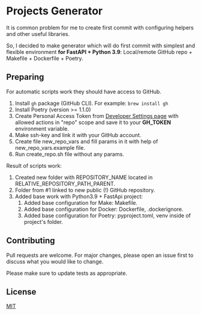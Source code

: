 # Projects Generator

It is common problem for me to create first commit with configuring helpers and other useful libraries.

So, I decided to make generator which will do first commit with simplest and flexible environment **for FastAPI + Python 3.9**: Local/remote GitHub repo + Makefile + Dockerfile + Poetry.

## Preparing
For automatic scripts work they should have access to GitHub.
1. Install `gh` package (GitHub CLI). For example: `brew install gh`
2. Install Poetry (version >= 1.1.0)
3. Create Personal Access Token from [Developer Settings page](https://github.com/settings/tokens/) with allowed actions in "repo" scope and save it to your **GH_TOKEN** environment variable.
4. Make ssh-key and link it with your GitHub account.
5. Create file new_repo_vars and fill params in it with help of new_repo_vars.example file.
6. Run create_repo.sh file without any params.

Result of scripts work:
1. Created new folder with REPOSITORY_NAME located in RELATIVE_REPOSITORY_PATH_PARENT.
2. Folder from #1 linked to new public (!) GitHub repository.
3. Added base work with Python3.9 + FastApi project:
	1. Added base configuration for Make: Makefile.
	2. Added base configuration for Docker: Dockerfile, .dockerignore.
	3. Added base configuration for Poetry: pyproject.toml, venv inside of project's folder.

## Contributing
Pull requests are welcome. For major changes, please open an issue first to discuss what you would like to change.

Please make sure to update tests as appropriate.

## License
[MIT](https://choosealicense.com/licenses/mit/)
